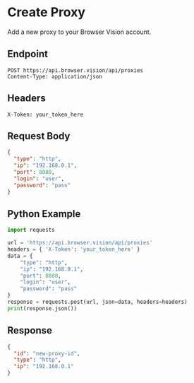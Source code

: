# Create Proxy

Add a new proxy to your Browser Vision account.

## Endpoint

```
POST https://api.browser.vision/api/proxies
Content-Type: application/json
```

## Headers

```
X-Token: your_token_here
```

## Request Body

```json
{
  "type": "http",
  "ip": "192.168.0.1",
  "port": 8080,
  "login": "user",
  "password": "pass"
}
```

## Python Example

```python
import requests

url = 'https://api.browser.vision/api/proxies'
headers = { 'X-Token': 'your_token_here' }
data = {
    "type": "http",
    "ip": "192.168.0.1",
    "port": 8080,
    "login": "user",
    "password": "pass"
}
response = requests.post(url, json=data, headers=headers)
print(response.json())
```

## Response

```json
{
  "id": "new-proxy-id",
  "type": "http",
  "ip": "192.168.0.1"
}
```